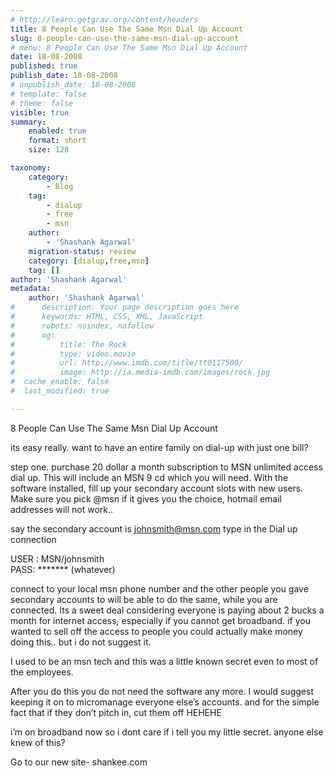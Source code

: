 ```yaml
---
# http://learn.getgrav.org/content/headers
title: 8 People Can Use The Same Msn Dial Up Account
slug: 8-people-can-use-the-same-msn-dial-up-account
# menu: 8 People Can Use The Same Msn Dial Up Account
date: 18-08-2008
published: true
publish_date: 18-08-2008
# unpublish_date: 18-08-2008
# template: false
# theme: false
visible: true
summary:
    enabled: true
    format: short
    size: 128

taxonomy:
    category:
        - Blog
    tag:
        - dialup
        - free
        - msn
    author:
        - 'Shashank Agarwal'
    migration-status: review
    category: [dialup,free,msn]
    tag: []
author: 'Shashank Agarwal'
metadata:
    author: 'Shashank Agarwal'
#      description: Your page description goes here
#      keywords: HTML, CSS, XML, JavaScript
#      robots: noindex, nofollow
#      og:
#          title: The Rock
#          type: video.movie
#          url: http://www.imdb.com/title/tt0117500/
#          image: http://ia.media-imdb.com/images/rock.jpg
#  cache_enable: false
#  last_modified: true

---
```


8 People Can Use The Same Msn Dial Up Account

its easy really. want to have an entire family on dial-up with just one bill?

step one. purchase 20 dollar a month subscription to MSN unlimited access dial up. This will include an MSN 9 cd which you will need. With the software installed, fill up your secondary account slots with new users. Make sure you pick @msn if it gives you the choice, hotmail email addresses will not work..

say the secondary account is johnsmith@msn.com type in the Dial up connection

USER : MSN/johnsmith  
PASS: \*\*\*\*\*\*\* (whatever)

connect to your local msn phone number and the other people you gave secondary accounts to will be able to do the same, while you are connected. Its a sweet deal considering everyone is paying about 2 bucks a month for internet access, especially if you cannot get broadband. if you wanted to sell off the access to people you could actually make money doing this.. but i do not suggest it.

I used to be an msn tech and this was a little known secret even to most of the employees.

After you do this you do not need the software any more. I would suggest keeping it on to micromanage everyone else’s accounts. and for the simple fact that if they don’t pitch in, cut them off HEHEHE

i’m on broadband now so i dont care if i tell you my little secret. anyone else knew of this?

Go to our new site- shankee.com
